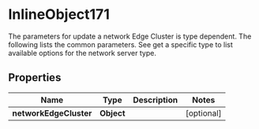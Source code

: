 

# InlineObject171

The parameters for update a network Edge Cluster is type dependent. The following lists the common parameters. See get a specific type to list available options for the network server type. 
## Properties

Name | Type | Description | Notes
------------ | ------------- | ------------- | -------------
**networkEdgeCluster** | **Object** |  |  [optional]



